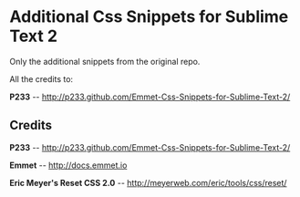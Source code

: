 # Additional Css Snippets for Sublime Text 2

Only the additional snippets from the original repo.

All the credits to:

**P233** -- http://p233.github.com/Emmet-Css-Snippets-for-Sublime-Text-2/


## Credits

**P233** -- http://p233.github.com/Emmet-Css-Snippets-for-Sublime-Text-2/

**Emmet** -- http://docs.emmet.io

**Eric Meyer's Reset CSS 2.0** -- http://meyerweb.com/eric/tools/css/reset/
